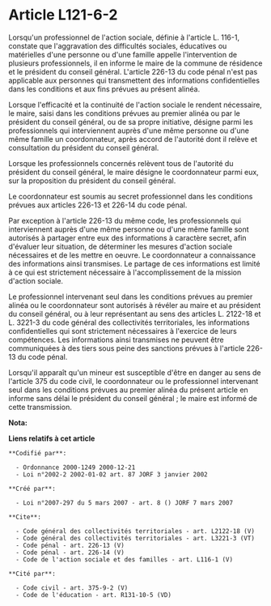 # Article L121-6-2

Lorsqu'un professionnel de l'action sociale, définie à l'article L. 116-1, constate que l'aggravation des difficultés
sociales, éducatives ou matérielles d'une personne ou d'une famille appelle l'intervention de plusieurs professionnels, il en
informe le maire de la commune de résidence et le président du conseil général. L'article 226-13 du code pénal n'est pas
applicable aux personnes qui transmettent des informations confidentielles dans les conditions et aux fins prévues au présent
alinéa. 

Lorsque l'efficacité et la continuité de l'action sociale le rendent nécessaire, le maire, saisi dans les conditions prévues
au premier alinéa ou par le président du conseil général, ou de sa propre initiative, désigne parmi les professionnels qui
interviennent auprès d'une même personne ou d'une même famille un coordonnateur, après accord de l'autorité dont il relève et
consultation du président du conseil général. 

Lorsque les professionnels concernés relèvent tous de l'autorité du président du conseil général, le maire désigne le
coordonnateur parmi eux, sur la proposition du président du conseil général. 

Le coordonnateur est soumis au secret professionnel dans les conditions prévues aux articles 226-13 et 226-14 du code pénal. 

Par exception à l'article 226-13 du même code, les professionnels qui interviennent auprès d'une même personne ou d'une même
famille sont autorisés à partager entre eux des informations à caractère secret, afin d'évaluer leur situation, de déterminer
les mesures d'action sociale nécessaires et de les mettre en oeuvre. Le coordonnateur a connaissance des informations ainsi
transmises. Le partage de ces informations est limité à ce qui est strictement nécessaire à l'accomplissement de la mission
d'action sociale. 

Le professionnel intervenant seul dans les conditions prévues au premier alinéa ou le coordonnateur sont autorisés à révéler
au maire et au président du conseil général, ou à leur représentant au sens des articles L. 2122-18 et L. 3221-3 du code
général des collectivités territoriales, les informations confidentielles qui sont strictement nécessaires à l'exercice de
leurs compétences. Les informations ainsi transmises ne peuvent être communiquées à des tiers sous peine des sanctions
prévues à l'article 226-13 du code pénal. 

Lorsqu'il apparaît qu'un mineur est susceptible d'être en danger au sens de l'article 375 du code civil, le coordonnateur ou
le professionnel intervenant seul dans les conditions prévues au premier alinéa du présent article en informe sans délai le
président du conseil général ; le maire est informé de cette transmission.

**Nota:**



**Liens relatifs à cet article**

	**Codifié par**:

	  - Ordonnance 2000-1249 2000-12-21
	  - Loi n°2002-2 2002-01-02 art. 87 JORF 3 janvier 2002

	**Créé par**:

	  - Loi n°2007-297 du 5 mars 2007 - art. 8 () JORF 7 mars 2007

	**Cite**:

	  - Code général des collectivités territoriales - art. L2122-18 (V)
	  - Code général des collectivités territoriales - art. L3221-3 (VT)
	  - Code pénal - art. 226-13 (V)
	  - Code pénal - art. 226-14 (V)
	  - Code de l'action sociale et des familles - art. L116-1 (V)

	**Cité par**:

	  - Code civil - art. 375-9-2 (V)
	  - Code de l'éducation - art. R131-10-5 (VD)
